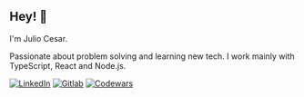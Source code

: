 ## Hey! 👋

I'm Julio Cesar.

Passionate about problem solving and learning new tech. I work mainly with TypeScript, React and Node.js.

[![LinkedIn](https://img.shields.io/badge/-LinkedIn-000000?style=flat-square&logo=Linkedin&logoColor=white&link=https://www.linkedin.com/in/jliocsar/)](https://www.linkedin.com/in/jliocsar/)
[![Gitlab](https://img.shields.io/badge/-Gitlab-000000?style=flat-square&logo=Gitlab&logoColor=white&link=https://gitlab.com/jliocsar)](https://gitlab.com/jliocsar)
[![Codewars](https://img.shields.io/badge/-Codewars-000000?style=flat-square&logo=Codewars&logoColor=bb432c&link=https://www.codewars.com/users/juliocesarmfo)](https://www.codewars.com/users/juliocesarmfo)
